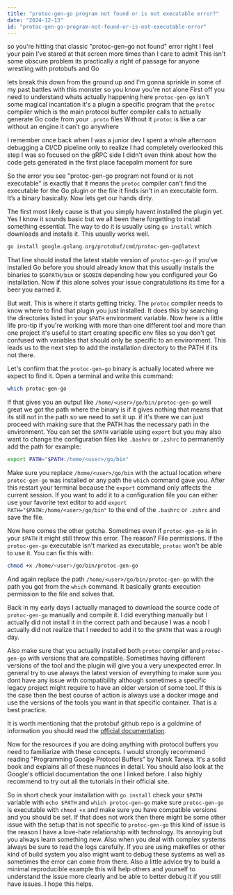 ```yaml
---
title: "protoc-gen-go program not found or is not executable error?"
date: "2024-12-13"
id: "protoc-gen-go-program-not-found-or-is-not-executable-error"
---
```


 so you're hitting that classic "protoc-gen-go not found" error right I feel your pain I've stared at that screen more times than I care to admit This isn't some obscure problem its practically a right of passage for anyone wrestling with protobufs and Go

lets break this down from the ground up and I'm gonna sprinkle in some of my past battles with this monster so you know you're not alone First off you need to understand whats actually happening here `protoc-gen-go` isn't some magical incantation it's a plugin a specific program that the `protoc` compiler which is the main protocol buffer compiler calls to actually generate Go code from your `.proto` files Without it `protoc` is like a car without an engine it can't go anywhere

I remember once back when I was a junior dev I spent a whole afternoon debugging a CI/CD pipeline only to realize I had completely overlooked this step I was so focused on the gRPC side I didn't even think about how the code gets generated in the first place facepalm moment for sure

So the error you see "protoc-gen-go program not found or is not executable" is exactly that it means the `protoc` compiler can't find the executable for the Go plugin or the file it finds isn't in an executable form. It’s a binary basically. Now lets get our hands dirty.

The first most likely cause is that you simply havent installed the plugin yet. Yes I know it sounds basic but we all been there forgetting to install something essential. The way to do it is usually using `go install` which downloads and installs it. This usually works well.

```bash
go install google.golang.org/protobuf/cmd/protoc-gen-go@latest
```
That line should install the latest stable version of `protoc-gen-go` if you've installed Go before you should already know that this usually installs the binaries to `$GOPATH/bin` or `$GOBIN` depending how you configured your Go installation. Now if this alone solves your issue congratulations its time for a beer you earned it.

But wait. This is where it starts getting tricky. The `protoc` compiler needs to know where to find that plugin you just installed. It does this by searching the directories listed in your `$PATH` environment variable. Now here is a little life pro-tip if you're working with more than one different tool and more than one project it's useful to start creating specific env files so you don't get confused with variables that should only be specific to an environment. This leads us to the next step to add the installation directory to the PATH if its not there.

Let's confirm that the `protoc-gen-go` binary is actually located where we expect to find it. Open a terminal and write this command:

```bash
which protoc-gen-go
```

If that gives you an output like `/home/<user>/go/bin/protoc-gen-go` well great we got the path where the binary is if it gives nothing that means that its still not in the path so we need to set it up. if it's there we can just proceed with making sure that the PATH has the necessary path in the environment. You can set the `$PATH` variable using `export` but you may also want to change the configuration files like `.bashrc` or `.zshrc` to permanently add the path for example:

```bash
export PATH="$PATH:/home/<user>/go/bin"
```

Make sure you replace `/home/<user>/go/bin` with the actual location where `protoc-gen-go` was installed or any path the `which` command gave you. After this restart your terminal because the `export` command only affects the current session. If you want to add it to a configuration file you can either use your favorite text editor to add `export PATH="$PATH:/home/<user>/go/bin"` to the end of the `.bashrc` or `.zshrc` and save the file.

Now here comes the other gotcha. Sometimes even if `protoc-gen-go` is in your `$PATH` it might still throw this error. The reason? File permissions. If the `protoc-gen-go` executable isn't marked as executable, `protoc` won't be able to use it. You can fix this with:

```bash
chmod +x /home/<user>/go/bin/protoc-gen-go
```
And again replace the path `/home/<user>/go/bin/protoc-gen-go` with the path you got from the `which` command. It basically grants execution permission to the file and solves that.

Back in my early days I actually managed to download the source code of `protoc-gen-go` manually and compile it. I did everything manually but I actually did not install it in the correct path and because I was a noob I actually did not realize that I needed to add it to the `$PATH` that was a rough day.

Also make sure that you actually installed both `protoc` compiler and `protoc-gen-go` with versions that are compatible. Sometimes having different versions of the tool and the plugin will give you a very unexpected error. In general try to use always the latest version of everything to make sure you dont have any issue with compatibility although sometimes a specific legacy project might require to have an older version of some tool. If this is the case then the best course of action is always use a docker image and use the versions of the tools you want in that specific container. That is a best practice.

It is worth mentioning that the protobuf github repo is a goldmine of information you should read the [official documentation](https://github.com/protocolbuffers/protobuf).

Now for the resources if you are doing anything with protocol buffers you need to familiarize with these concepts. I would strongly recommend reading "Programming Google Protocol Buffers" by Nanik Taneja. It's a solid book and explains all of these nuances in detail. You should also look at the Google's official documentation the one I linked before. I also highly recommend to try out all the tutorials in their official site.

So in short check your installation with `go install` check your `$PATH` variable with `echo $PATH` and `which protoc-gen-go` make sure `protoc-gen-go` is executable with `chmod +x` and make sure you have compatible versions and you should be set. If that does not work then there might be some other issue with the setup that is not specific to `protoc-gen-go` this kind of issue is the reason I have a love-hate relationship with technology. Its annoying but you always learn something new. Also when you deal with complex systems always be sure to read the logs carefully. If you are using makefiles or other kind of build system you also might want to debug these systems as well as sometimes the error can come from there. Also a little advice try to build a minimal reproducible example this will help others and yourself to understand the issue more clearly and be able to better debug it if you still have issues. I hope this helps.
